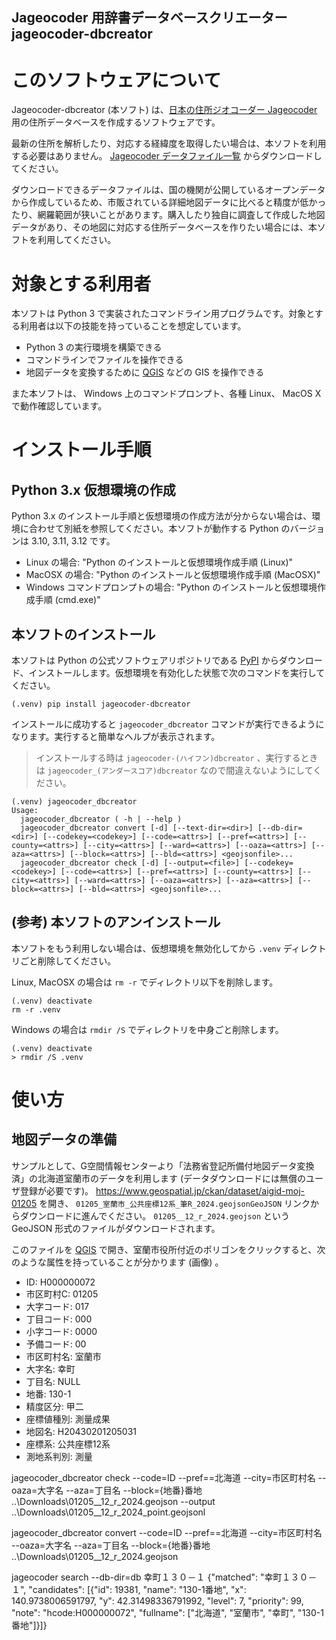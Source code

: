 Jageocoder 用辞書データベースクリエーター jageocoder-dbcreator
--------------------------------------------------------------

# このソフトウェアについて

Jageocoder-dbcreator (本ソフト) は、[日本の住所ジオコーダー Jageocoder](https://jageocoder.info-proto.com/) 用の住所データベースを作成するソフトウェアです。

最新の住所を解析したり、対応する経緯度を取得したい場合は、本ソフトを利用する必要はありません。 [Jageocoder データファイル一覧](https://www.info-proto.com/static/jageocoder/latest/) からダウンロードしてください。

ダウンロードできるデータファイルは、国の機関が公開しているオープンデータから作成しているため、市販されている詳細地図データに比べると精度が低かったり、網羅範囲が狭いことがあります。購入したり独自に調査して作成した地図データがあり、その地図に対応する住所データベースを作りたい場合には、本ソフトを利用してください。

# 対象とする利用者

本ソフトは Python 3 で実装されたコマンドライン用プログラムです。対象とする利用者は以下の技能を持っていることを想定しています。

- Python 3 の実行環境を構築できる
- コマンドラインでファイルを操作できる
- 地図データを変換するために [QGIS](https://qgis.org/) などの GIS を操作できる

また本ソフトは、 Windows 上のコマンドプロンプト、各種 Linux、 MacOS X で動作確認しています。

# インストール手順

## Python 3.x 仮想環境の作成

Python 3.x のインストール手順と仮想環境の作成方法が分からない場合は、環境に合わせて別紙を参照してください。本ソフトが動作する Python のバージョンは 3.10, 3.11, 3.12 です。

- Linux の場合: "Python のインストールと仮想環境作成手順 (Linux)"
- MacOSX の場合: "Python のインストールと仮想環境作成手順 (MacOSX)"
- Windows コマンドプロンプトの場合: "Python のインストールと仮想環境作成手順 (cmd.exe)"

## 本ソフトのインストール

本ソフトは Python の公式ソフトウェアリポジトリである [PyPI](https://pypi.org/) からダウンロード、インストールします。仮想環境を有効化した状態で次のコマンドを実行してください。
```
(.venv) pip install jageocoder-dbcreator
```

インストールに成功すると `jageocoder_dbcreator` コマンドが実行できるようになります。実行すると簡単なヘルプが表示されます。

> インストールする時は `jageocoder-(ハイフン)dbcreator` 、実行するときは `jageocoder_(アンダースコア)dbcreator` なので間違えないようにしてください。

```
(.venv) jageocoder_dbcreator
Usage:
  jageocoder_dbcreator ( -h | --help )
  jageocoder_dbcreator convert [-d] [--text-dir=<dir>] [--db-dir=<dir>] [--codekey=<codekey>] [--code=<attrs>] [--pref=<attrs>] [--county=<attrs>] [--city=<attrs>] [--ward=<attrs>] [--oaza=<attrs>] [--aza=<attrs>] [--block=<attrs>] [--bld=<attrs>] <geojsonfile>...
  jageocoder_dbcreator check [-d] [--output=<file>] [--codekey=<codekey>] [--code=<attrs>] [--pref=<attrs>] [--county=<attrs>] [--city=<attrs>] [--ward=<attrs>] [--oaza=<attrs>] [--aza=<attrs>] [--block=<attrs>] [--bld=<attrs>] <geojsonfile>...
```

## (参考) 本ソフトのアンインストール

本ソフトをもう利用しない場合は、仮想環境を無効化してから `.venv` ディレクトリごと削除してください。

Linux, MacOSX の場合は `rm -r` でディレクトリ以下を削除します。
```
(.venv) deactivate
rm -r .venv
```

Windows の場合は `rmdir /S` でディレクトリを中身ごと削除します。
```
(.venv) deactivate
> rmdir /S .venv
```

# 使い方

## 地図データの準備

サンプルとして、G空間情報センターより「法務省登記所備付地図データ変換済」の北海道室蘭市のデータを利用します (データダウンロードには無償のユーザ登録が必要です)。
https://www.geospatial.jp/ckan/dataset/aigid-moj-01205 を開き、 `01205_室蘭市_公共座標12系_筆R_2024.geojsonGeoJSON` リンクからダウンロードに進んでください。 `01205__12_r_2024.geojson` という GeoJSON 形式のファイルがダウンロードされます。

このファイルを [QGIS](https://qgis.org/) で開き、室蘭市役所付近のポリゴンをクリックすると、次のような属性を持っていることが分かります (画像) 。

- ID: H000000072
- 市区町村C: 01205
- 大字コード: 017
- 丁目コード: 000
- 小字コード: 0000
- 予備コード: 00
- 市区町村名: 室蘭市
- 大字名: 幸町
- 丁目名: NULL
- 地番: 130-1
- 精度区分: 甲二
- 座標値種別: 測量成果
- 地図名: H20430201205031
- 座標系: 公共座標12系
- 測地系判別: 測量

jageocoder_dbcreator check --code=ID --pref==北海道 --city=市区町村名 --oaza=大字名 --aza=丁目名 --block={地番}番地 ..\Downloads\01205__12_r_2024.geojson --output ..\Downloads\01205__12_r_2024_point.geojsonl

jageocoder_dbcreator convert --code=ID --pref==北海道 --city=市区町村名 --oaza=大字名 --aza=丁目名 --block={地番}番地 ..\Downloads\01205__12_r_2024.geojson

jageocoder search --db-dir=db 幸町１３０－１
{"matched": "幸町１３０－１", "candidates": [{"id": 19381, "name": "130-1番地", "x": 140.9738006591797, "y": 42.31498336791992, "level": 7, "priority": 99, "note": "hcode:H000000072", "fullname": ["北海道", "室蘭市", "幸町", "130-1番地"]}]}
